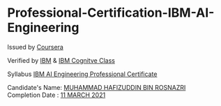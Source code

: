 # Professional-Certification-IBM-AI-Engineering
<p>Issued by <a href="https://www.coursera.org/" rel="nofollow">Coursera</a><p>
<p>Verified by <a href="https://www.ibm.com/training/" rel="nofollow">IBM</a> & <a href="https://cognitiveclass.ai/" rel="nfollow">IBM Cognitve Class</a><p>
<p>Syllabus <a href="https://www.coursera.org/professional-certificates/ai-engineer" rel="nofollow">IBM AI Engineering Professional Certificate</a><p>
<div class="text-blue">
  Candidate's Name: <a href="#" class="text-inherit">MUHAMMAD HAFIZUDDIN BIN ROSNAZRI</a>
</div>
<div class="text-blue">
  Completion Date : <a href="#" class="text-inherit">11 MARCH 2021</a>
</div>
